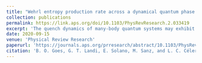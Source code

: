 ```yaml
---
title: "Wehrl entropy production rate across a dynamical quantum phase transition"
collection: publications
permalink: https://link.aps.org/doi/10.1103/PhysRevResearch.2.033419
excerpt: 'The quench dynamics of many-body quantum systems may exhibit nonanalyticities in the Loschmidt echo, a phenomenon known as dynamical phase transition (DPT). Despite considerable research into the underlying mechanisms behind this phenomenon, several open questions still remain. Motivated by this, we put forth a detailed study of DPTs from the perspective of quantum phase space and entropy production, a key concept in thermodynamics. We focus on the Lipkin-Meshkov-Glick model and use spin-coherent states to construct the corresponding Husimi-𝑄 quasiprobability distribution. The entropy of the 𝑄 function, known as Wehrl entropy, provides a measure of the coarse-grained dynamics of the system and, therefore, evolves nontrivially even for closed systems. We show that critical quenches lead to a quasimonotonic growth of the Wehrl entropy in time, combined with small oscillations. The former reflects the information scrambling characteristic of these transitions and serves as a measure of entropy production. On the other hand, the small oscillations imply negative entropy production rates and therefore signal the recurrences of the Loschmidt echo. Finally, we also study a Gaussification of the model based on a modified Holstein-Primakoff approximation. This allows us to identify the relative contribution of the low-energy sector to the emergence of DPTs. The results presented in this article are relevant not only from the dynamical quantum phase transition perspective but also for the field of quantum thermodynamics, since they point out that the Wehrl entropy can be used as a viable measure of entropy production.'
date: 2020-09-15
venue: 'Physical Review Research'
paperurl: 'https://journals.aps.org/prresearch/abstract/10.1103/PhysRevResearch.2.033419'
citation: 'B. O. Goes, G. T. Landi, E. Solano, M. Sanz, and L. C. Céleri, “Wehrl entropy production rate across a dynamical quantum phase transition,” Phys. Rev. Research, vol. 2, no. 3, p. 033419, Sep. 2020, doi: 10.1103/PhysRevResearch.2.033419.'
---
```

